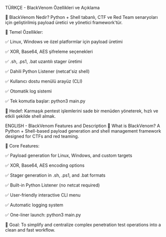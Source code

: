 



TÜRKÇE - BlackVenom Özellikleri ve Açıklama

🔹 BlackVenom Nedir?
Python + Shell tabanlı, CTF ve Red Team senaryoları için geliştirilmiş payload üretici ve yönetici framework'tür.

🔹 Temel Özellikler:

✅ Linux, Windows ve özel platformlar için payload üretimi

✅ XOR, Base64, AES şifreleme seçenekleri

✅ .sh, .ps1, .bat uzantılı stager üretimi

✅ Dahili Python Listener (netcat'siz shell)

✅ Kullanıcı dostu menülü arayüz (CLI)

✅ Otomatik log sistemi

✅ Tek komutla başlar: python3 main.py

🔹 Hedef:
Karmaşık pentest işlemlerini sade bir menüden yöneterek, hızlı ve etkili şekilde shell almak.



ENGLISH - BlackVenom Features and Description
🔹 What is BlackVenom?
A Python + Shell-based payload generation and shell management framework designed for CTFs and red teaming.

🔹 Core Features:

✅ Payload generation for Linux, Windows, and custom targets

✅ XOR, Base64, AES encoding options

✅ Stager generation in .sh, .ps1, and .bat formats

✅ Built-in Python Listener (no netcat required)

✅ User-friendly interactive CLI menu

✅ Automatic logging system

✅ One-liner launch: python3 main.py

🔹 Goal:
To simplify and centralize complex penetration test operations into a clean and fast workflow.

